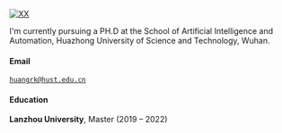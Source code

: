 [![XX](https://img.shields.io/badge/XX-github-blue?logo=github)](https://github.com/HuangRiKui)

I'm currently pursuing a PH.D at the School of Artificial Intelligence and Automation, Huazhong University of Science and Technology, Wuhan.

#### Email  
<code>huangrk@hust.edu.cn</code>  

#### Education  
**Lanzhou University**, Master (2019 – 2022)  
